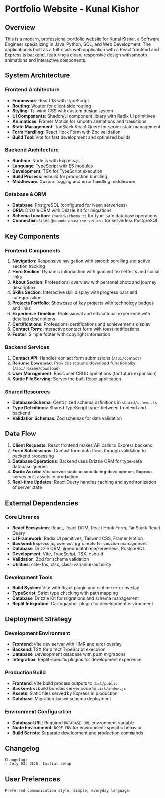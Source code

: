 # Portfolio Website - Kunal Kishor

## Overview

This is a modern, professional portfolio website for Kunal Kishor, a Software Engineer specializing in Java, Python, SQL, and Web Development. The application is built as a full-stack web application with a React frontend and Express.js backend, featuring a clean, responsive design with smooth animations and interactive components.

## System Architecture

### Frontend Architecture
- **Framework**: React 18 with TypeScript
- **Routing**: Wouter for client-side routing
- **Styling**: Tailwind CSS with custom design system
- **UI Components**: Shadcn/ui component library with Radix UI primitives
- **Animations**: Framer Motion for smooth animations and transitions
- **State Management**: TanStack React Query for server state management
- **Form Handling**: React Hook Form with Zod validation
- **Build Tool**: Vite for fast development and optimized builds

### Backend Architecture
- **Runtime**: Node.js with Express.js
- **Language**: TypeScript with ES modules
- **Development**: TSX for TypeScript execution
- **Build Process**: esbuild for production bundling
- **Middleware**: Custom logging and error handling middleware

### Database & ORM
- **Database**: PostgreSQL (configured for Neon serverless)
- **ORM**: Drizzle ORM with Drizzle Kit for migrations
- **Schema Location**: `shared/schema.ts` for type-safe database operations
- **Connection**: Uses `@neondatabase/serverless` for serverless PostgreSQL

## Key Components

### Frontend Components
1. **Navigation**: Responsive navigation with smooth scrolling and active section tracking
2. **Hero Section**: Dynamic introduction with gradient text effects and social links
3. **About Section**: Professional overview with personal photo and journey description
4. **Skills Section**: Interactive skill display with progress bars and categorization
5. **Projects Portfolio**: Showcase of key projects with technology badges and links
6. **Experience Timeline**: Professional and educational experience with detailed descriptions
7. **Certifications**: Professional certifications and achievements display
8. **Contact Form**: Interactive contact form with toast notifications
9. **Footer**: Simple footer with copyright information

### Backend Services
1. **Contact API**: Handles contact form submissions (`/api/contact`)
2. **Resume Download**: Provides resume download functionality (`/api/resume/download`)
3. **User Management**: Basic user CRUD operations (for future expansion)
4. **Static File Serving**: Serves the built React application

### Shared Resources
- **Database Schema**: Centralized schema definitions in `shared/schema.ts`
- **Type Definitions**: Shared TypeScript types between frontend and backend
- **Validation Schemas**: Zod schemas for data validation

## Data Flow

1. **Client Requests**: React frontend makes API calls to Express backend
2. **Form Submissions**: Contact form data flows through validation to backend processing
3. **Database Operations**: Backend uses Drizzle ORM for type-safe database queries
4. **Static Assets**: Vite serves static assets during development, Express serves built assets in production
5. **Real-time Updates**: React Query handles caching and synchronization of server state

## External Dependencies

### Core Libraries
- **React Ecosystem**: React, React DOM, React Hook Form, TanStack React Query
- **UI Framework**: Radix UI primitives, Tailwind CSS, Framer Motion
- **Backend**: Express.js, connect-pg-simple for session management
- **Database**: Drizzle ORM, @neondatabase/serverless, PostgreSQL
- **Development**: Vite, TypeScript, TSX, esbuild
- **Validation**: Zod for schema validation
- **Utilities**: date-fns, clsx, class-variance-authority

### Development Tools
- **Build System**: Vite with React plugin and runtime error overlay
- **TypeScript**: Strict type checking with path mapping
- **Database**: Drizzle Kit for migrations and schema management
- **Replit Integration**: Cartographer plugin for development environment

## Deployment Strategy

### Development Environment
- **Frontend**: Vite dev server with HMR and error overlay
- **Backend**: TSX for direct TypeScript execution
- **Database**: Development database with push migrations
- **Integration**: Replit-specific plugins for development experience

### Production Build
- **Frontend**: Vite build process outputs to `dist/public`
- **Backend**: esbuild bundles server code to `dist/index.js`
- **Assets**: Static files served by Express in production
- **Database**: Migration-based schema deployment

### Environment Configuration
- **Database URL**: Required `DATABASE_URL` environment variable
- **Node Environment**: `NODE_ENV` for environment-specific behavior
- **Build Scripts**: Separate development and production commands

## Changelog
```
Changelog:
- July 03, 2025. Initial setup
```

## User Preferences
```
Preferred communication style: Simple, everyday language.
```